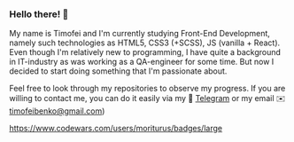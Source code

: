 ### Hello there! 👋

<!--
**Timofei-Benko/Timofei-Benko** is a ✨ _special_ ✨ repository because its `README.md` (this file) appears on your GitHub profile. -->

My name is Timofei and I'm currently studying Front-End Development, namely such technologies as HTML5, CSS3 (+SCSS), JS (vanilla + React). Even though I'm relatively new to programming, I have quite a background in IT-industry as was working as a QA-engineer for some time. But now I decided to start doing something that I'm passionate about. 

Feel free to look through my repositories to observe my progress. If you are willing to contact me, you can do it easily via my 💬 [Telegram](t.me/timofei_benko) or my email ✉️ timofeibenko@gmail.com)

https://www.codewars.com/users/moriturus/badges/large
